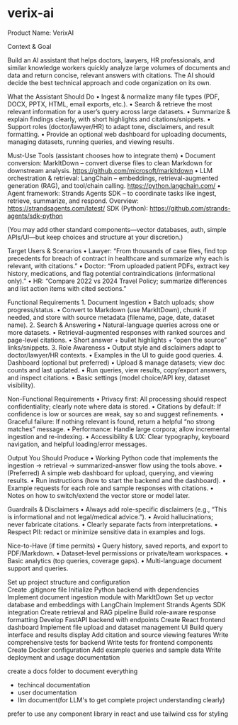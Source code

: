 # verix-ai

Product Name: VerixAI

Context & Goal

Build an AI assistant that helps doctors, lawyers, HR professionals, and similar knowledge workers quickly analyze large volumes of documents and data and return concise, relevant answers with citations. The AI should decide the best technical approach and code organization on its own.

What the Assistant Should Do
	•	Ingest & normalize many file types (PDF, DOCX, PPTX, HTML, email exports, etc.).
	•	Search & retrieve the most relevant information for a user’s query across large datasets.
	•	Summarize & explain findings clearly, with short highlights and citations/snippets.
	•	Support roles (doctor/lawyer/HR) to adapt tone, disclaimers, and result formatting.
	•	Provide an optional web dashboard for uploading documents, managing datasets, running queries, and viewing results.

Must-Use Tools (assistant chooses how to integrate them)
	•	Document conversion: MarkItDown – convert diverse files to clean Markdown for downstream analysis.
https://github.com/microsoft/markitdown
	•	LLM orchestration & retrieval: LangChain – embeddings, retrieval-augmented generation (RAG), and tool/chain calling.
https://python.langchain.com/
	•	Agent framework: Strands Agents SDK – to coordinate tasks like ingest, retrieve, summarize, and respond.
Overview: https://strandsagents.com/latest/
SDK (Python): https://github.com/strands-agents/sdk-python

(You may add other standard components—vector databases, auth, simple APIs/UI—but keep choices and structure at your discretion.)

Target Users & Scenarios
	•	Lawyer: “From thousands of case files, find top precedents for breach of contract in healthcare and summarize why each is relevant, with citations.”
	•	Doctor: “From uploaded patient PDFs, extract key history, medications, and flag potential contraindications (informational only).”
	•	HR: “Compare 2022 vs 2024 Travel Policy; summarize differences and list action items with cited sections.”

Functional Requirements
	1.	Document Ingestion
	•	Batch uploads; show progress/status.
	•	Convert to Markdown (use MarkItDown), chunk if needed, and store with source metadata (filename, page, date, dataset name).
	2.	Search & Answering
	•	Natural-language queries across one or more datasets.
	•	Retrieval-augmented responses with ranked sources and page-level citations.
	•	Short answer + bullet highlights + “open the source” links/snippets.
	3.	Role Awareness
	•	Output style and disclaimers adapt to doctor/lawyer/HR contexts.
	•	Examples in the UI to guide good queries.
	4.	Dashboard (optional but preferred)
	•	Upload & manage datasets; view doc counts and last updated.
	•	Run queries, view results, copy/export answers, and inspect citations.
	•	Basic settings (model choice/API key, dataset visibility).

Non-Functional Requirements
	•	Privacy first: All processing should respect confidentiality; clearly note where data is stored.
	•	Citations by default: If confidence is low or sources are weak, say so and suggest refinements.
	•	Graceful failure: If nothing relevant is found, return a helpful “no strong matches” message.
	•	Performance: Handle large corpora; allow incremental ingestion and re-indexing.
	•	Accessibility & UX: Clear typography, keyboard navigation, and helpful loading/error messages.

Output You Should Produce
	•	Working Python code that implements the ingestion → retrieval → summarized-answer flow using the tools above.
	•	(Preferred) A simple web dashboard for upload, querying, and viewing results.
	•	Run instructions (how to start the backend and the dashboard).
	•	Example requests for each role and sample responses with citations.
	•	Notes on how to switch/extend the vector store or model later.

Guardrails & Disclaimers
	•	Always add role-specific disclaimers (e.g., “This is informational and not legal/medical advice.”).
	•	Avoid hallucinations; never fabricate citations.
	•	Clearly separate facts from interpretations.
	•	Respect PII: redact or minimize sensitive data in examples and logs.

Nice-to-Have (if time permits)
	•	Query history, saved reports, and export to PDF/Markdown.
	•	Dataset-level permissions or private/team workspaces.
	•	Basic analytics (top queries, coverage gaps).
	•	Multi-language document support and queries.
	
Set up project structure and configuration  
Create .gitignore file
Initialize Python backend with dependencies
Implement document ingestion module with MarkItDown
Set up vector database and embeddings with LangChain
Implement Strands Agents SDK integration
Create retrieval and RAG pipeline
Build role-aware response formatting
Develop FastAPI backend with endpoints
Create React frontend dashboard
Implement file upload and dataset management UI
Build query interface and results display
Add citation and source viewing features
Write comprehensive tests for backend
Write tests for frontend components
Create Docker configuration
Add example queries and sample data
Write deployment and usage documentation


create a docs folder to document everything
- techincal documentation
- user documentation
- llm document(for LLM's to get complete project understanding clearly)


prefer to use any component library in react and use tailwind css for styling


